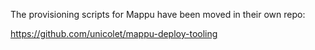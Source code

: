 The provisioning scripts for Mappu have been moved
in their own repo:

https://github.com/unicolet/mappu-deploy-tooling

